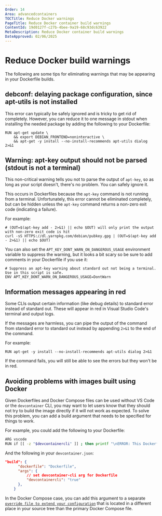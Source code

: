 ```yaml
---
Order: 14
Area: advancedcontainers
TOCTitle: Reduce Docker warnings
PageTitle: Reduce Docker container build warnings
ContentId: 19d0127f-c27b-4bee-9a19-68c93dc63922
MetaDescription: Reduce Docker container build warnings
DateApproved: 02/06/2025
---
```


# Reduce Docker build warnings

The following are some tips for eliminating warnings that may be appearing in
your Dockerfile builds.

## debconf: delaying package configuration, since apt-utils is not installed

This error can typically be safely ignored and is tricky to get rid of
completely. However, you can reduce it to one message in stdout when installing
the needed package by adding the following to your Dockerfile:

```docker
RUN apt-get update \
    && export DEBIAN_FRONTEND=noninteractive \
    && apt-get -y install --no-install-recommends apt-utils dialog 2>&1
```

## Warning: apt-key output should not be parsed (stdout is not a terminal)

This non-critical warning tells you not to parse the output of `apt-key`, so as
long as your script doesn't, there's no problem. You can safely ignore it.

This occurs in Dockerfiles because the `apt-key` command is not running from a
terminal. Unfortunately, this error cannot be eliminated completely, but can be
hidden unless the `apt-key` command returns a non-zero exit code (indicating a
failure).

For example:

```docker
# (OUT=$(apt-key add - 2>&1) || echo $OUT) will only print the output with non-zero exit code is hit
curl -sS HTTPS://dl.yarnpkg.com/debian/pubkey.gpg | (OUT=$(apt-key add - 2>&1) || echo $OUT)
```

You can also set the `APT_KEY_DONT_WARN_ON_DANGEROUS_USAGE` environment variable
to suppress the warning, but it looks a bit scary so be sure to add comments in
your Dockerfile if you use it:

```docker
# Suppress an apt-key warning about standard out not being a terminal. Use in this script is safe.
ENV APT_KEY_DONT_WARN_ON_DANGEROUS_USAGE=DontWarn
```

## Information messages appearing in red

Some CLIs output certain information (like debug details) to standard error
instead of standard out. These will appear in red in Visual Studio Code's
terminal and output logs.

If the messages are harmless, you can pipe the output of the command from
standard error to standard out instead by appending `2>&1` to the end of the
command.

For example:

```docker
RUN apt-get -y install --no-install-recommends apt-utils dialog 2>&1
```

If the command fails, you will still be able to see the errors but they won't be
in red.

## Avoiding problems with images built using Docker

Given Dockerfiles and Docker Compose files can be used without VS Code or the
`devcontainer` CLI, you may want to let users know that they should not try to
build the image directly if it will not work as expected. To solve this problem,
you can add a build argument that needs to be specified for things to work.

For example, you could add the following to your Dockerfile:

```bash
ARG vscode
RUN if [[ -z "$devcontainercli" ]] ; then printf "\nERROR: This Dockerfile needs to be built with VS Code !" && exit 1; else printf "VS Code is detected: $devcontainercli"; fi
```

And the following in your `devcontainer.json`:

```json
"build": {
      "dockerfile": "Dockerfile",
      "args": {
          // set devcontainer-cli arg for Dockerfile
          "devcontainercli": "true"
      },
    }
```

In the Docker Compose case, you can add this argument to a separate
[`override file to extend your configuration`](/docs/devcontainers/create-dev-container.md#extend-your-docker-compose-file-for-development)
that is located in a different place in your source tree than the primary Docker
Compose file.
